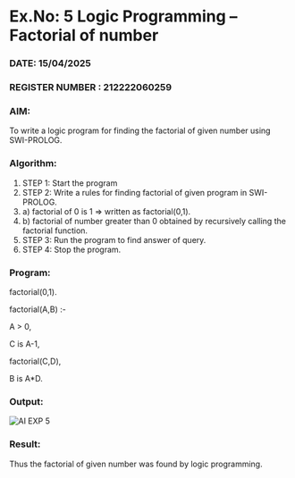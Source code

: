 # Ex.No: 5   Logic Programming – Factorial of number   
### DATE: 15/04/2025                                                                         
### REGISTER NUMBER : 212222060259
### AIM: 
To  write  a logic program for finding the factorial of given number using SWI-PROLOG. 
### Algorithm:
1. STEP 1: Start the program
2. STEP 2:  Write a rules for finding factorial of given program in SWI-PROLOG.
3.   a)	factorial of 0 is 1 => written as factorial(0,1).
4.   b)	factorial of number greater than 0 obtained by recursively calling the factorial    function.
5. STEP 3: Run the program  to find answer of  query.
6. STEP 4: Stop the program.

### Program:

factorial(0,1).

factorial(A,B) :-

 A > 0,
 
 C is A-1,
 
 factorial(C,D),
 
 B is A*D. 
 
### Output:

![AI EXP 5](https://github.com/user-attachments/assets/b3d103eb-bac3-4eab-9f36-0c43b31653a1)

### Result:
Thus the factorial of given number was found by logic programming. 
